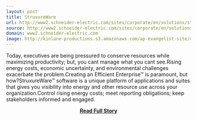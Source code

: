 ```yaml
---
layout: post
title: StruxureWare
url: http://www2.schneider-electric.com/sites/corporate/en/solutions/struxureware/struxureware-applications.page
source: http://www2.schneider-electric.com/sites/corporate/en/solutions/struxureware/struxureware-applications.page
domain: www2.schneider-electric.com
image: http://kinlane-productions.s3.amazonaws.com/ap-evangelist-site/curated/screenshots/9352_api500_com.png
---
```


<p>Today, executives are being pressured to conserve resources while maximizing productivity; but, you cant manage what you cant see.Rising energy costs, economic uncertainty, and environmental challenges exacerbate the problem.Creating an Efficient Enterprise™ is paramount, but how?StruxureWare™ software is a unique platform of applications and suites that gives you visibility into energy and other resource use across your organization.Control rising energy costs; meet reporting obligations; keep stakeholders informed and engaged.</p>
<center><p><a href="http://www2.schneider-electric.com/sites/corporate/en/solutions/struxureware/struxureware-applications.page" style='padding:25px; font-sze:18px; font-weight: bold;'>Read Full Story</a></p></center>
